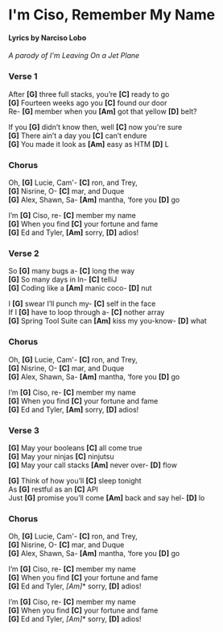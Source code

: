 # I'm Ciso, Remember My Name

#### Lyrics by Narciso Lobo

*A parody of I'm Leaving On a Jet Plane*

### Verse 1

After **[G]** three full stacks, you’re **[C]** ready to go  
**[G]** Fourteen weeks ago you **[C]** found our door  
Re- **[G]** member when you **[Am]** got that yellow **[D]** belt?

If you **[G]** didn’t know then, well **[C]** now you're sure    
**[G]** There ain’t a day you **[C]** can’t endure  
**[G]** You made it look as **[Am]** easy as HTM **[D]** L  

### Chorus

Oh, **[G]** Lucie, Cam'- **[C]** ron, and Trey,  
**[G]** Nisrine, O- **[C]** mar, and Duque  
**[G]** Alex, Shawn, Sa- **[Am]** mantha, ‘fore you **[D]** go  

I’m **[G]** Ciso, re- **[C]** member my name  
**[G]** When you find **[C]** your fortune and fame  
**[G]** Ed and Tyler, **[Am]** sorry, **[D]** adios!

### Verse 2

So **[G]** many bugs a- **[C]** long the way  
**[G]** So many days in In- **[C]** telliJ  
**[G]** Coding like a **[Am]** manic coco- **[D]** nut

I **[G]** swear I’ll punch my- **[C]** self in the face  
If I **[G]** have to loop through a- **[C]** nother array  
**[G]** Spring Tool Suite can **[Am]** kiss my you-know- **[D]** what

### Chorus

Oh, **[G]** Lucie, Cam'- **[C]** ron, and Trey,  
**[G]** Nisrine, O- **[C]** mar, and Duque  
**[G]** Alex, Shawn, Sa- **[Am]** mantha, ‘fore you **[D]** go  

I’m **[G]** Ciso, re- **[C]** member my name  
**[G]** When you find **[C]** your fortune and fame  
**[G]** Ed and Tyler, **[Am]** sorry, **[D]** adios!

### Verse 3

**[G]** May your booleans **[C]** all come true  
**[G]** May your ninjas **[C]** ninjutsu  
**[G]** May your call stacks **[Am]** never over- **[D]** flow

**[G]** Think of how you’ll **[C]** sleep tonight  
As **[G]** restful as an **[C]** API  
Just **[G]** promise you’ll come **[Am]** back and say hel- **[D]** lo

### Chorus

Oh, **[G]** Lucie, Cam'- **[C]** ron, and Trey,  
**[G]** Nisrine, O- **[C]** mar, and Duque  
**[G]** Alex, Shawn, Sa- **[Am]** mantha, ‘fore you **[D]** go  

I’m **[G]** Ciso, re- **[C]** member my name  
**[G]** When you find **[C]** your fortune and fame  
**[G]** Ed and Tyler, *[Am]** sorry, **[D]** adios!

I’m **[G]** Ciso, re- **[C]** member my name  
**[G]** When you find **[C]** your fortune and fame  
**[G]** Ed and Tyler, *[Am]** sorry, **[D]** adios!
